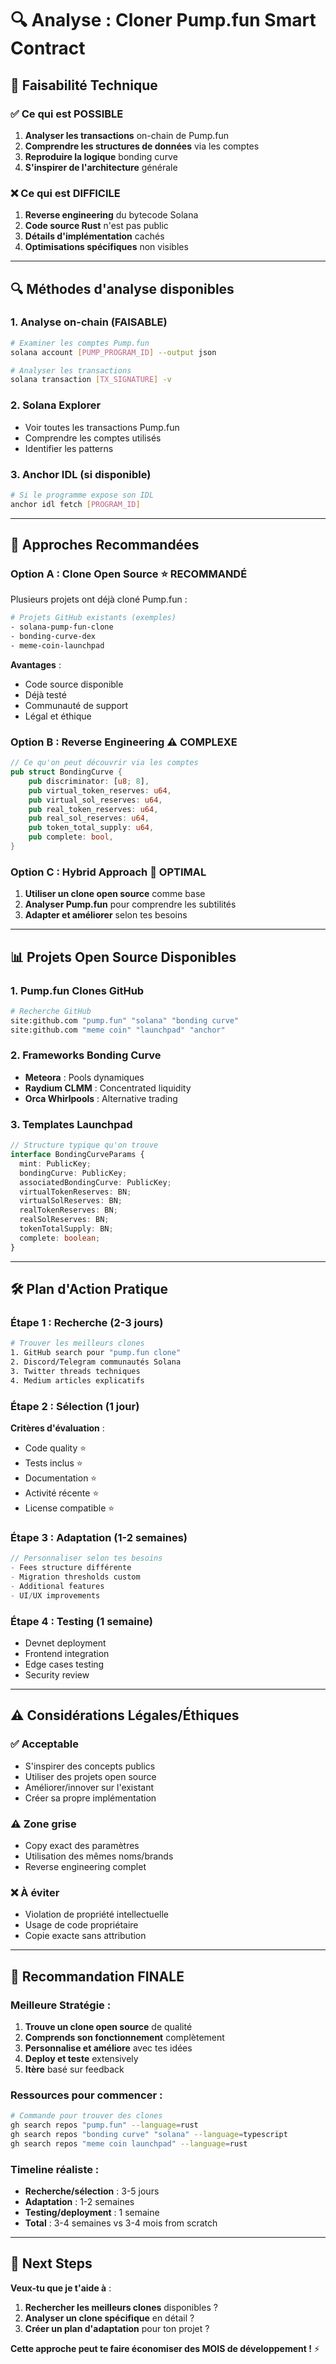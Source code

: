# 🔍 Analyse : Cloner Pump.fun Smart Contract

## 🎯 Faisabilité Technique

### ✅ **Ce qui est POSSIBLE**
1. **Analyser les transactions** on-chain de Pump.fun
2. **Comprendre les structures de données** via les comptes
3. **Reproduire la logique** bonding curve
4. **S'inspirer de l'architecture** générale

### ❌ **Ce qui est DIFFICILE**
1. **Reverse engineering** du bytecode Solana
2. **Code source Rust** n'est pas public
3. **Détails d'implémentation** cachés
4. **Optimisations spécifiques** non visibles

---

## 🔍 **Méthodes d'analyse disponibles**

### 1. **Analyse on-chain** (FAISABLE)
```bash
# Examiner les comptes Pump.fun
solana account [PUMP_PROGRAM_ID] --output json

# Analyser les transactions
solana transaction [TX_SIGNATURE] -v
```

### 2. **Solana Explorer** 
- Voir toutes les transactions Pump.fun
- Comprendre les comptes utilisés
- Identifier les patterns

### 3. **Anchor IDL** (si disponible)
```bash
# Si le programme expose son IDL
anchor idl fetch [PROGRAM_ID]
```

---

## 🎯 **Approches Recommandées**

### **Option A : Clone Open Source** ⭐ RECOMMANDÉ
Plusieurs projets ont déjà cloné Pump.fun :

```bash
# Projets GitHub existants (exemples)
- solana-pump-fun-clone
- bonding-curve-dex
- meme-coin-launchpad
```

**Avantages** :
- Code source disponible
- Déjà testé
- Communauté de support
- Légal et éthique

### **Option B : Reverse Engineering** ⚠️ COMPLEXE
```rust
// Ce qu'on peut découvrir via les comptes
pub struct BondingCurve {
    pub discriminator: [u8; 8],
    pub virtual_token_reserves: u64,
    pub virtual_sol_reserves: u64,
    pub real_token_reserves: u64,
    pub real_sol_reserves: u64,
    pub token_total_supply: u64,
    pub complete: bool,
}
```

### **Option C : Hybrid Approach** 🎯 OPTIMAL
1. **Utiliser un clone open source** comme base
2. **Analyser Pump.fun** pour comprendre les subtilités
3. **Adapter et améliorer** selon tes besoins

---

## 📊 **Projets Open Source Disponibles**

### 1. **Pump.fun Clones GitHub**
```bash
# Recherche GitHub
site:github.com "pump.fun" "solana" "bonding curve"
site:github.com "meme coin" "launchpad" "anchor"
```

### 2. **Frameworks Bonding Curve**
- **Meteora** : Pools dynamiques
- **Raydium CLMM** : Concentrated liquidity
- **Orca Whirlpools** : Alternative trading

### 3. **Templates Launchpad**
```typescript
// Structure typique qu'on trouve
interface BondingCurveParams {
  mint: PublicKey;
  bondingCurve: PublicKey;
  associatedBondingCurve: PublicKey;
  virtualTokenReserves: BN;
  virtualSolReserves: BN;
  realTokenReserves: BN;
  realSolReserves: BN;
  tokenTotalSupply: BN;
  complete: boolean;
}
```

---

## 🛠️ **Plan d'Action Pratique**

### **Étape 1 : Recherche** (2-3 jours)
```bash
# Trouver les meilleurs clones
1. GitHub search pour "pump.fun clone"
2. Discord/Telegram communautés Solana
3. Twitter threads techniques
4. Medium articles explicatifs
```

### **Étape 2 : Sélection** (1 jour)
**Critères d'évaluation** :
- Code quality ⭐
- Tests inclus ⭐
- Documentation ⭐
- Activité récente ⭐
- License compatible ⭐

### **Étape 3 : Adaptation** (1-2 semaines)
```rust
// Personnaliser selon tes besoins
- Fees structure différente
- Migration thresholds custom
- Additional features
- UI/UX improvements
```

### **Étape 4 : Testing** (1 semaine)
- Devnet deployment
- Frontend integration
- Edge cases testing
- Security review

---

## ⚠️ **Considérations Légales/Éthiques**

### ✅ **Acceptable**
- S'inspirer des concepts publics
- Utiliser des projets open source
- Améliorer/innover sur l'existant
- Créer sa propre implémentation

### ⚠️ **Zone grise**
- Copy exact des paramètres
- Utilisation des mêmes noms/brands
- Reverse engineering complet

### ❌ **À éviter**
- Violation de propriété intellectuelle
- Usage de code propriétaire
- Copie exacte sans attribution

---

## 🎯 **Recommandation FINALE**

### **Meilleure Stratégie** : 
1. **Trouve un clone open source** de qualité
2. **Comprends son fonctionnement** complètement
3. **Personnalise et améliore** avec tes idées
4. **Deploy et teste** extensively
5. **Itère** basé sur feedback

### **Ressources pour commencer** :
```bash
# Commande pour trouver des clones
gh search repos "pump.fun" --language=rust
gh search repos "bonding curve" "solana" --language=typescript
gh search repos "meme coin launchpad" --language=rust
```

### **Timeline réaliste** :
- **Recherche/sélection** : 3-5 jours
- **Adaptation** : 1-2 semaines  
- **Testing/deployment** : 1 semaine
- **Total** : 3-4 semaines vs 3-4 mois from scratch

---

## 🚀 **Next Steps**

**Veux-tu que je t'aide à** :
1. **Rechercher les meilleurs clones** disponibles ?
2. **Analyser un clone spécifique** en détail ?
3. **Créer un plan d'adaptation** pour ton projet ?

**Cette approche peut te faire économiser des MOIS de développement !** ⚡